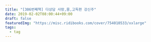 ```yaml
---
title: "[306번째책] 다상담 사랑,몸,고독편 강신주"
date: 2019-02-02T08:00:44+09:00
draft: false
featuredImg: "https://misc.ridibooks.com/cover/754010533/xxlarge"
tags:
  - tag
---
```

